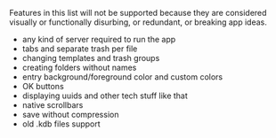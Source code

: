Features in this list will not be supported because they are considered visually or functionally disurbing, or redundant, or breaking app ideas.

- any kind of server required to run the app
- tabs and separate trash per file
- changing templates and trash groups
- creating folders without names
- entry background/foreground color and custom colors
- OK buttons
- displaying uuids and other tech stuff like that
- native scrollbars
- save without compression
- old .kdb files support